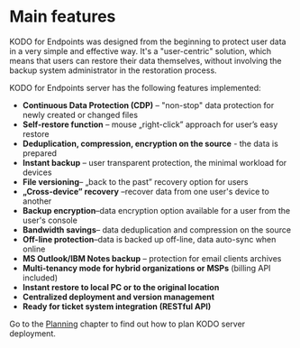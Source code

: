 # Main features

KODO for Endpoints was designed from the beginning to protect user data in a very simple and effective way. It's a "user-centric" solution, which means that users can restore their data themselves, without involving the backup system administrator in the restoration process.  

KODO for Endpoints server  has the following features implemented: 

* **Continuous Data Protection \(CDP\)** – "non-stop" data protection for newly created or changed files 
* **Self-restore function** – mouse „right-click” approach for user’s easy restore 
* **Deduplication, compression, encryption on the source** - the data is prepared 
* **Instant backup** – user transparent protection, the minimal workload for devices 
* **File versioning**– „back to the past” recovery option for users 
* **„Cross-device” recovery** –recover data from one user's device to another
* **Backup encryption**–data encryption option available for a user from the user's console 
* **Bandwidth savings**– data deduplication and compression on the source 
* **Off-line protection**–data is backed up off-line, data auto-sync when online 
* **MS Outlook/IBM Notes backup** – protection for email clients archives
* **Multi-tenancy mode for hybrid organizations or MSPs** \(billing API included\)
* **Instant restore to local PC or to the original location**
* **Centralized deployment and version management** 
* **Ready for ticket system integration \(RESTful API\)**

Go to the [Planning](main-features.md) chapter to find out how to plan KODO server deployment.



